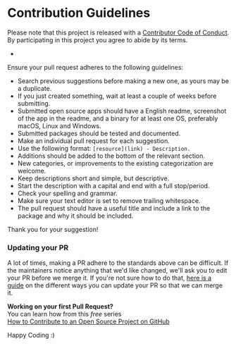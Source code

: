 # Contribution Guidelines

Please note that this project is released with a [Contributor Code of Conduct](CODE-OF-CONDUCT.md). By participating in this project you agree to abide by its terms.

-

Ensure your pull request adheres to the following guidelines:

- Search previous suggestions before making a new one, as yours may be a duplicate.
- If you just created something, wait at least a couple of weeks before submitting.
- Submitted open source apps should have a English readme, screenshot of the app in the readme, and a binary for at least one OS, preferably macOS, Linux and Windows.
- Submitted packages should be tested and documented.
- Make an individual pull request for each suggestion.
- Use the following format: `[resource](link) - Description.`
- Additions should be added to the bottom of the relevant section.
- New categories, or improvements to the existing categorization are welcome.
- Keep descriptions short and simple, but descriptive.
- Start the description with a capital and end with a full stop/period.
- Check your spelling and grammar.
- Make sure your text editor is set to remove trailing whitespace.
- The pull request should have a useful title and include a link to the package and why it should be included.

Thank you for your suggestion!

### Updating your PR

A lot of times, making a PR adhere to the standards above can be difficult. If the maintainers notice anything that we'd like changed, we'll ask you to edit your PR before we merge it. If you're not sure how to do that, [here is a guide](https://github.com/RichardLitt/docs/blob/master/amending-a-commit-guide.md) on the different ways you can update your PR so that we can merge it.


**Working on your first Pull Request?** <br>
You can learn how from this *free* series <br>
[How to Contribute to an Open Source Project on GitHub](https://egghead.io/series/how-to-contribute-to-an-open-source-project-on-github)

Happy Coding :)
